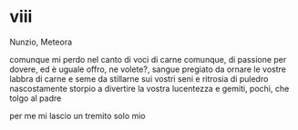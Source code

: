 # viii

Nunzio, Meteora

comunque mi perdo nel canto
di voci di carne comunque,
di passione per dovere, ed è uguale
offro, ne volete?, sangue pregiato
da ornare le vostre labbra di carne
e seme da stillarne sui vostri seni
e ritrosia di puledro nascostamente storpio
a divertire la vostra lucentezza
e gemiti, pochi, che tolgo al padre

per me mi lascio un tremito solo mio
